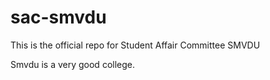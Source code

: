 # sac-smvdu
This is the official repo for Student Affair Committee SMVDU

Smvdu is a very good college.
